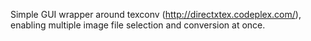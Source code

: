 Simple GUI wrapper around texconv (http://directxtex.codeplex.com/), enabling multiple image file selection and conversion at once.